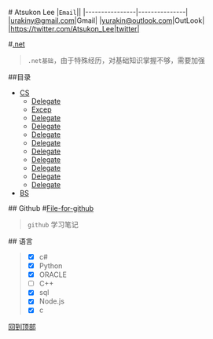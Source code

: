 #<a name ="title"/>    Atsukon Lee
|`Email`||
|----------------|---------------|
|urakiny@gmail.com|Gmail|
|yurakin@outlook.com|OutLook|
|https://twitter.com/Atsukon_Lee|twitter|


#[.net](https://github.com/Aisuko/.net/ ".net")

> `.net基础`，由于特殊经历，对基础知识掌握不够，需要加强

##<a name="index"/>目录
* [CS](./CS)
    * [Delegate]( "委托")
    * [Excep]( "异常")
    * [Delegate]("委托")
    * [Delegate]("委托")
    * [Delegate]("委托")
    * [Delegate]("委托")
    * [Delegate]("委托")
    * [Delegate]("委托")
    * [Delegate]("委托")
    * [Delegate]("委托")
    * [Delegate]("委托")
* [BS](./BS)


##<a name="request"/>     Github
#[File-for-github](https://github.com/Aisuko/.net/tree/File-for-github "file for github")
> `github` 学习笔记

##<a name="language"/>    语言 
>   -   [x] c#
>   -   [x] Python
>   -   [x] ORACLE
>   -   [ ] C++
>   -   [x] sql
>   -   [x] Node.js
>   -   [x] c

[回到顶部](#title)   